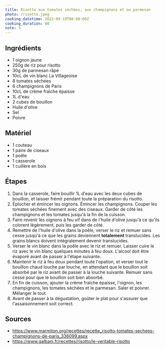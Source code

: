 ```yaml
---
title: Risotto aux tomates séchées, aux champignons et au parmesan
photo: /risotto.jpeg
cooking_datetime: 2022-09-19T00:00:00Z
cooking_duration: 60
note: 3
---
```


## Ingrédients

- 1 oignon jaune
- 250g de riz pour risotto
- 30g de parmesan râpé
- 10cL de vin blanc La Villageoise
- 8 tomates séchées
- 6 champignons de Paris
- 10cL de crème fraîche épaisse
- 1L d'eau
- 2 cubes de bouillon
- Huile d'olive
- Sel
- Poivre

## Matériel

- 1 couteau
- 1 paire de ciseaux
- 1 poêle
- 1 casserole
- 1 cuillère en bois

## Étapes

1. Dans la casserole, faire bouillir 1L d'eau avec les deux cubes de bouillon, et laisser frémir pendant toute la préparation du risotto.
2. Éplucher et émincer les oignons. Émincer les champignons. Couper les tomates séchées finement avec des ciseaux. Garder de côté les champignons et les tomates jusqu'à la fin de la cuisson.
3. Faire revenir les oignons à feu vif dans de l'huile d'olive jusqu'à ce qu'ils colorent légèrement, puis les garder de côté.
4. Remettre de l'huile d'olive dans la poêle, verser le riz et remuer sans cesse jusqu'à ce que les grains deviennent **totalement** translucides. Les grains blancs doivent intégralement devenir translucides.
5. Verser le vin blanc dans la poêle avec le riz et remuer. Laisser cuire le riz avec le vin blanc quelques minutes à feu doux. L'alcool doit être évaporé avant de passer à l'étape suivante.
6. Maintenir le riz à feu doux pendant toute l'opation, et verser tout le bouillon chaud louche par louche, en attendant que le bouillon soit absorbé par le riz avant de passer à la louche suivante. Remuer sans cesse pour que le bouillon soit bien absorbé.
7. En fin de cuisson, ajouter la crème fraîche épaisse, l'oignon, les champignons, les tomates séchées et le parmesan. Saler et poivrer. Mélanger le tout.
8. Avant de passer à la dégustation, goûter le plat pour s'assurer que l'assaisonnement soit correct.

## Sources

- https://www.marmiton.org/recettes/recette_risotto-tomates-sechees-champignons-de-paris_336099.aspx
- https://www.galbani.fr/recettes/risotto/le-veritable-risotto
